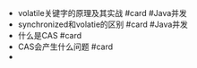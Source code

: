 - volatile关键字的原理及其实战 #card #Java并发
- synchronized和volatie的区别  #card #Java并发
- 什么是CAS #card
- CAS会产生什么问题 #card
-